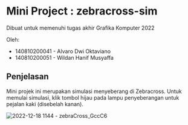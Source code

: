 # Mini Project : zebracross-sim

Dibuat untuk memenuhi tugas akhir Grafika Komputer 2022

Oleh: 
- 140810200041 - Alvaro Dwi Oktaviano
- 140810200051 - Wildan Hanif Musyaffa

## Penjelasan

Mini projek ini merupakan simulasi menyeberang di Zebracross. Untuk memulai simulasi, klik tombol hijau pada lampu penyeberangan untuk pejalan kaki (disebelah kanan).

![2022-12-18 1144 - zebraCross_GccC6](https://user-images.githubusercontent.com/44613635/208282992-085a0c13-ba37-4962-b958-d51d945942e5.gif)
